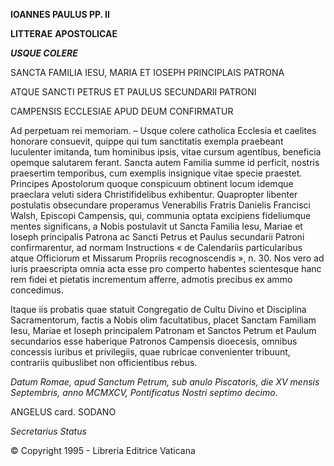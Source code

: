 **IOANNES PAULUS PP. II**

**LITTERAE** **APOSTOLICAE**

***USQUE COLERE***

SANCTA FAMILIA IESU, MARIA ET IOSEPH PRINCIPLAIS PATRONA

ATQUE SANCTI PETRUS ET PAULUS SECUNDARII PATRONI

CAMPENSIS ECCLESIAE APUD DEUM CONFIRMATUR

Ad perpetuam rei memoriam. – Usque colere catholica Ecclesia et caelites honorare consuevit, quippe qui tum sanctitatis exempla praebeant luculenter imitanda, tum hominibus ipsis, vitae cursum agentibus, beneficia opemque salutarem ferant. Sancta autem Familia summe id perficit, nostris praesertim temporibus, cum exemplis insignique vitae specie praestet. Principes Apostolorum quoque conspicuum obtinent locum idemque praeclara veluti sidera Christifidelibus exhibentur. Quapropter libenter postulatis obsecundare properamus Venerabilis Fratris Danielis Francisci Walsh, Episcopi Campensis, qui, communia optata excipiens fideliumque mentes significans, a Nobis postulavit ut Sancta Familia Iesu, Mariae et Ioseph principalis Patrona ac Sancti Petrus et Paulus secundarii Patroni confirmarentur, ad normam Instructions « de Calendariis particularibus atque Officiorum et Missarum Propriis recognoscendis », n. 30. Nos vero ad iuris praescripta omnia acta esse pro comperto habentes scientesque hanc rem fidei et pietatis incrementum afferre, admotis precibus ex ammo concedimus.

Itaque iis probatis quae statuit Congregatio de Cultu Divino et Disciplina Sacramentorum, factis a Nobis olim facultatibus, placet Sanctam Familiam Iesu, Mariae et Ioseph principalem Patronam et Sanctos Petrum et Paulum secundarios esse haberique Patronos Campensis dioecesis, omnibus concessis iuribus et privilegiis, quae rubricae convenienter tribuunt, contrariis quibuslibet non officientibus rebus.

*Datum Romae, apud Sanctum Petrum, sub anulo Piscatoris, die XV mensis Septembris, anno MCMXCV, Pontificatus Nostri septimo decimo.*

ANGELUS card. SODANO

*Secretarius Status*

© Copyright 1995 - Libreria Editrice Vaticana